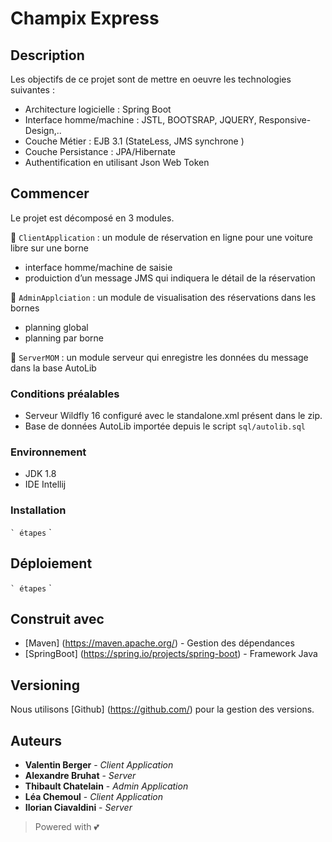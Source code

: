 # Champix Express

## Description

Les objectifs de ce projet sont de mettre en oeuvre les technologies suivantes :
- Architecture logicielle : Spring Boot
- Interface homme/machine : JSTL, BOOTSRAP, JQUERY, Responsive-Design,..
- Couche Métier : EJB 3.1 (StateLess, JMS synchrone )
- Couche Persistance : JPA/Hibernate
- Authentification en utilisant Json Web Token

## Commencer

Le projet est décomposé en 3 modules.

🍄 `ClientApplication` : un module de réservation en ligne pour une voiture libre sur une borne
- interface homme/machine de saisie
- produiction d’un message JMS qui indiquera le détail de la réservation

🍄 `AdminApplciation` : un module de visualisation des réservations dans les bornes
- planning global
- planning par borne

🍄 `ServerMOM` : un module serveur qui enregistre les données du message dans la base AutoLib

### Conditions préalables

- Serveur Wildfly 16 configuré avec le standalone.xml présent dans le zip.
- Base de données AutoLib importée depuis le script `sql/autolib.sql`

### Environnement

- JDK 1.8
- IDE Intellij

### Installation


`` `
étapes
`` `


## Déploiement

`` `
étapes
`` `

## Construit avec

* [Maven] (https://maven.apache.org/) - Gestion des dépendances
* [SpringBoot] (https://spring.io/projects/spring-boot) - Framework Java

## Versioning

Nous utilisons [Github] (https://github.com/) pour la gestion des versions.

## Auteurs

- **Valentin Berger** - *Client Application*
- **Alexandre Bruhat** - *Server*
- **Thibault Chatelain** - *Admin Application*
- **Léa Chemoul** - *Client Application*
- **Ilorian Ciavaldini** - *Server*

> Powered with 💕